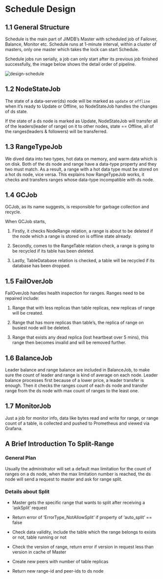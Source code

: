 # Schedule Design

## 1.1 General Structure

Schedule is the main part of JIMDB’s Master with scheduled job of Failover, Balance, Monitor etc. Schedule runs at 1-minute interval, within a cluster of masters, only one master which takes the lock can start Schedule.

Schedule jobs run serially, a job can only start after its previous job finished successfully, the image below shows the detail order of pipeline.

![design-schedule](http://img11.360buyimg.com/da/s800x800_jfs/t1/101978/7/13215/39352/5e54d435Edf4487b5/c437711d16d857c8.png)


## 1.2 NodeStateJob

The state of a data-server(ds) node will be marked as `update` or `offline` when it’s ready to Update or Offline, so NodeStateJob handles the changes of ds state.

If the state of a ds node is marked as Update, NodeStateJob will transfer all of the leaders(leader of range) on it to other nodes, state == Offline, all of the ranges(leaders & followers) will be transferred. 

## 1.3 RangeTypeJob

We dived data into two types, hot data on memory, and warm data which is on disk. Both of the ds node and range have a data-type property and they two must match. As a result, a range with a hot data type must be stored on a hot ds node, vice versa. This explains how RangeTypeJob works, it checks and transfers ranges whose data-type incompatible with ds node.

## 1.4 GCJob

GCJob, as its name suggests, is responsible for garbage collection and recycle.

When GCJob starts,

1)	Firstly, it checks NodeRange relation, a range is about to be deleted if the node which a range is stored on is offline state already.

2)	Secondly, comes to the RangeTable relation check, a range is going to be recycled if its table has been deleted.

3)	Lastly, TableDatabase relation is checked, a table will be recycled if its database has been dropped.


## 1.5 FailOverJob

FailOverJob handles health inspection for ranges. Ranges need to be repaired include:

1)	Range that with less replicas than table replicas, new replicas of range will be created.

2)	Range that has more replicas than table’s, the replica of range on busiest node will be deleted.

3)	Range that exists any dead replica (lost heartbeat over 5 mins), this range then becomes invalid and will be removed further.


## 1.6 BalanceJob

Leader balance and range balance are included in BalanceJob, to make sure the count of leader and range is kind of average on each node. Leader balance processes first because of a lower price, a leader transfer is enough. Then it checks the ranges count of each ds node and transfer range from the ds node with  max count of ranges to the least one.

## 1.7 MonitorJob

Just a job for monitor info, data like bytes read and write for range, or range count of a table, is collected and pushed to Prometheus and viewed via Grafana.


## A Brief Introduction To Split-Range

### General Plan

Usually the administrator will set a default max limitation for the count of ranges on a ds node, when the max limitation number is reached, the ds node will send a request to master and ask for range split.

### Details about Split

* Master gets the specific range that wants to split after receiving a ‘askSplit’ request

* Return error of ‘ErrorType_NotAllowSplit’ if property of ‘auto_split’ == false

* Check data validity, include the table which the range belongs to exists or not, table running or not

* Check the version of range, return error if version in request less than version in cache of Master

* Create new peers with number of table replicas

* Return new range-id and peer-ids to ds node
